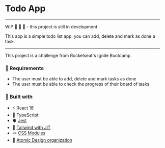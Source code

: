 # Todo App

---

WIP 🚧 🚧 🚧 - this project is still in development

This app is a simple todo list app, you can add, delete and mark as done a task.

---

This project is a challenge from Rocketseat's Ignite Bootcamp.

### 📌 Requirements

- The user must be able to add, delete and mark tasks as done
- The user must be able to check the progress of their board of tasks

### 🔨 Built with

- ⚡️ [React 18](https://beta.reactjs.org/)
- 🦾 TypeScript
- 🫀 [Jest](https://jestjs.io/)
- 🎨 [Tailwind with JIT](https://tailwindcss.com/)
- 🪢 [CSS Modules](https://github.com/css-modules/css-modules)
- 👑 [Atomic Design organization](https://bradfrost.com/blog/post/atomic-web-design/)
